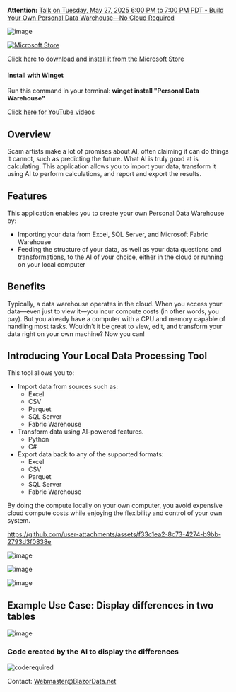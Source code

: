 **Attention:** [Talk on Tuesday, May 27, 2025 6:00 PM to 7:00 PM PDT - Build Your Own Personal Data Warehouse—No Cloud Required](https://github.com/BlazorData-Net/PersonalDataWarehouse/discussions/2)

![image](https://github.com/user-attachments/assets/b1fd8715-3ce6-4c35-884d-eb6dd43bd7d6)

[![Microsoft Store](https://get.microsoft.com/images/en-us%20light.svg)](https://apps.microsoft.com/detail/9P86KCCLLJV0?rtc=1&hl=en-us&gl=US) 

[Click here to download and install it from the Microsoft Store](https://apps.microsoft.com/detail/9P86KCCLLJV0?hl=en-us&gl=US&ocid=pdpshare)

#### Install with Winget 
Run this command in your terminal: **winget install "Personal Data Warehouse"**

[Click here for YouTube videos](https://www.youtube.com/@blazordata)

## Overview
Scam artists make a lot of promises about AI, often claiming it can do things it cannot, such as predicting the future. What AI is truly good at is calculating. This application allows you to import your data, transform it using AI to perform calculations, and report and export the results.

## Features
This application enables you to create your own Personal Data Warehouse by:
  - Importing your data from Excel, SQL Server, and Microsoft Fabric Warehouse
  - Feeding the structure of your data, as well as your data questions and transformations, to the AI of your choice, either in the cloud or running on your local computer
    
## Benefits
Typically, a data warehouse operates in the cloud. When you access your data—even just to view it—you incur compute costs (in other words, you pay). But you already have a computer with a CPU and memory capable of handling most tasks. Wouldn’t it be great to view, edit, and transform your data right on your own machine? Now you can!

## Introducing Your Local Data Processing Tool
This tool allows you to:

* Import data from sources such as:
  - Excel
  - CSV
  - Parquet
  - SQL Server
  - Fabric Warehouse
* Transform data using AI-powered features.
  - Python
  - C#
* Export data back to any of the supported formats:
  - Excel
  - CSV
  - Parquet
  - SQL Server
  - Fabric Warehouse
    
By doing the compute locally on your own computer, you avoid expensive cloud compute costs while enjoying the flexibility and control of your own system.

https://github.com/user-attachments/assets/f33c1ea2-8c73-4274-b9bb-2793d3f0838e

![image](https://github.com/user-attachments/assets/0666d9a6-0da0-4780-9099-e919bb6fb839)

![image](https://github.com/user-attachments/assets/74238b49-7125-4861-a1e2-2f06c2d3710e)

![image](https://github.com/user-attachments/assets/9c51354b-7f69-45f6-9e73-ad79df4edb53)

## Example Use Case: Display differences in two tables

![image](https://github.com/user-attachments/assets/f8bb6d1f-d066-4a7a-a841-d463bad88d0c)

### Code created by the AI to display the differences

![coderequired](https://github.com/user-attachments/assets/f0ff7c35-653a-4266-bea8-c61d8e373cca)

Contact: Webmaster@BlazorData.net
